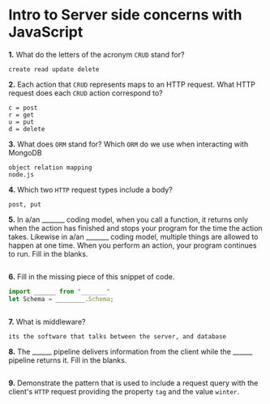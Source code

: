 # Intro to Server side concerns with JavaScript

**1.** What do the letters of the acronym `CRUD` stand for?
<!-- enter you answer in the space below -->
```
create read update delete
```
**2.** Each action that `CRUD` represents maps to an HTTP request. What HTTP request does each `CRUD` action correspond to?
<!-- enter you answer in the space below -->
```
c = post
r = get
u = put
d = delete
```
**3.** What does `ORM` stand for? Which `ORM` do we use when interacting with MongoDB
<!-- enter you answer in the space below -->
```
object relation mapping
node.js
```
**4.** Which two `HTTP` request types include a body?
<!-- enter you answer in the space below -->
```
post, put
```
**5.** In a/an _______ coding model, when you call a function, it returns only when the action has finished and stops your program for the time the action takes. Likewise in a/an _______ coding model, multiple things are allowed to happen at one time. When you perform an action, your program continues to run.  Fill in the blanks.
<!-- enter you answer in the space below -->
```

```

**6.** Fill in the missing piece of this snippet of code.
```js
import ______ from "_______"
let Schema = ________.Schema;
```
<!-- enter you answer in the space below -->
```

```
**7.** What is middleware?
<!-- enter you answer in the space below -->
```
its the software that talks between the server, and database
```
**8.** The ______ pipeline delivers information from the client while the ______ pipeline returns it. Fill in the blanks. 
<!-- enter you answer in the space below -->
```

```
**9.** 
Demonstrate the pattern that is used to include a request query with the client's `HTTP` request providing the property `tag` and the value `winter`.
<!-- enter you answer in the space below -->
```

```